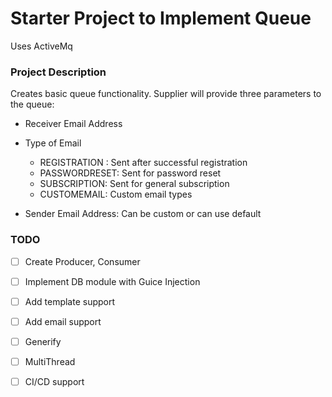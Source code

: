 # Starter Project to Implement Queue

Uses ActiveMq

### Project Description
Creates basic queue functionality. Supplier will provide three parameters to the queue:

- Receiver Email Address
- Type of Email
  
    - REGISTRATION : Sent after successful registration
    - PASSWORDRESET: Sent for password reset
    - SUBSCRIPTION:  Sent for general subscription
    - CUSTOMEMAIL:   Custom email types

- Sender Email Address: Can be custom or can use default
    

### TODO

- [ ] Create Producer, Consumer

- [ ] Implement DB module with Guice Injection

- [ ] Add template support

- [ ] Add email support

- [ ] Generify

- [ ] MultiThread

- [ ] CI/CD support